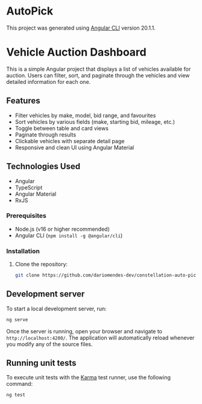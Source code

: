 # AutoPick

This project was generated using [Angular CLI](https://github.com/angular/angular-cli) version 20.1.1.

# Vehicle Auction Dashboard

This is a simple Angular project that displays a list of vehicles available for auction. Users can filter, sort, and paginate through the vehicles and view detailed information for each one.

## Features

- Filter vehicles by make, model, bid range, and favourites
- Sort vehicles by various fields (make, starting bid, mileage, etc.)
- Toggle between table and card views
- Paginate through results
- Clickable vehicles with separate detail page
- Responsive and clean UI using Angular Material

## Technologies Used

- Angular
- TypeScript
- Angular Material
- RxJS

### Prerequisites

- Node.js (v16 or higher recommended)
- Angular CLI (`npm install -g @angular/cli`)

### Installation

1. Clone the repository:
   ```bash
   git clone https://github.com/dariomendes-dev/constellation-auto-pick.git

## Development server

To start a local development server, run:

```bash
ng serve
```

Once the server is running, open your browser and navigate to `http://localhost:4200/`. The application will automatically reload whenever you modify any of the source files.

## Running unit tests

To execute unit tests with the [Karma](https://karma-runner.github.io) test runner, use the following command:

```bash
ng test
```
